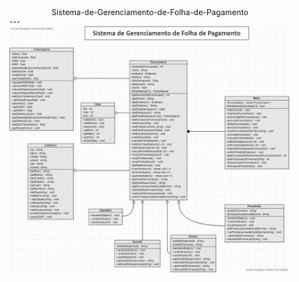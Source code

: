 <div align="center"> 
Sistema-de-Gerenciamento-de-Folha-de-Pagamento
 </div>
---

<div align="center"> 
  <img width="1000em" src="Class Diagram Example_ Company Structure.png"/>
</div>
